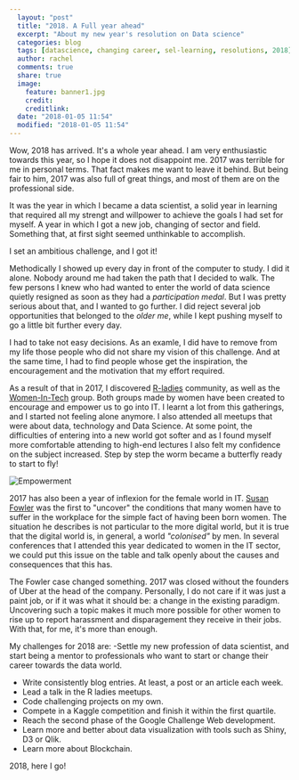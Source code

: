 ```yaml
---
  layout: "post"
  title: "2018. A Full year ahead"
  excerpt: "About my new year's resolution on Data science"
  categories: blog
  tags: [datascience, changing career, sel-learning, resolutions, 2018]
  author: rachel
  comments: true
  share: true
  image:
    feature: banner1.jpg
    credit:
    creditlink:
  date: "2018-01-05 11:54"
  modified: "2018-01-05 11:54"
---
```


Wow, 2018 has arrived. It's a whole year ahead. I am very enthusiastic towards this year, so I hope it does not disappoint me. 2017 was terrible for me in personal terms. That fact makes me want to leave it behind. But being fair to him, 2017 was also full of great things, and most of them are on the professional side.

It was the year in which I became a data scientist, a solid year in learning that required all my strengt and willpower to achieve the goals I had set for myself. A year in which I got a new job, changing of sector and field. Something that, at first sight seemed unthinkable to accomplish.

I set an ambitious challenge, and I got it!

Methodically I showed up every day in front of the computer to study. I did it alone. Nobody around me had taken the path that I decided to walk. The few persons I knew who had wanted to enter the world of data science quietly resigned as soon as they had a _participation medal_.  But I was pretty serious about that, and I wanted to go further. I did reject several job opportunities that belonged to the _older me_, while I kept pushing myself to go a little bit further every day.

I had to take not easy decisions. As an examle, I did have to remove from my life those people who did not share my vision of this challenge. And at the same time, I had to find people whose get the inspiration, the encouragement and the motivation that my effort required.

As a result of that in 2017, I discovered [R-ladies](https://rladies.org/) community, as well as the [Women-In-Tech](http://www.womenintechnology.org/) group. Both groups made by women have been created to encourage and empower us to go into IT. I learnt a lot from this gatherings, and I started not feeling alone anymore.  I also attended all meetups that were about data, technology and Data Science. At some point, the difficulties of entering into a new world got softer and as I found myself more comfortable attending to high-end lectures I also felt my confidence on the subject increased. Step by step the worm became a butterfly ready to start to fly!

![Empowerment]({{site.url}}/images/posts/empowerment.jpg)

2017 has also been a year of inflexion for the female world in IT.  [Susan Fowler](https://www.susanjfowler.com/blog/2017/2/19/reflecting-on-one-very-strange-year-at-uber) was the first to "uncover" the conditions that many women have to suffer in the workplace for the simple fact of having been born women. The situation he describes is not particular to the more digital world, but it is true that the digital world is, in general, a world _"colonised"_ by men. In several conferences that I attended this year dedicated to women in the IT sector, we could put this issue on the table and talk openly about the causes and consequences that this has.

The Fowler case changed something. 2017 was closed without the founders of Uber at the head of the company. Personally, I do not care if it was just a paint job, or if it was what it should be: a change in the existing paradigm. Uncovering such a topic makes it much more possible for other women to rise up to report harassment and
disparagement they receive in their jobs. With that, for me, it's more than enough.

My challenges for 2018 are:
-Settle my new profession of data scientist, and start being a mentor to professionals who want to start or change their career towards the data world.
- Write consistently blog entries. At least, a post or an article each week.
- Lead a talk in the R ladies meetups.
- Code challenging projects on my own.
- Compete in a Kaggle competition and finish it within the first quartile.
- Reach the second phase of the Google Challenge Web development.
- Learn more and better about data visualization with tools such as Shiny, D3 or Qlik.
- Learn more about Blockchain.

2018, here I go!
